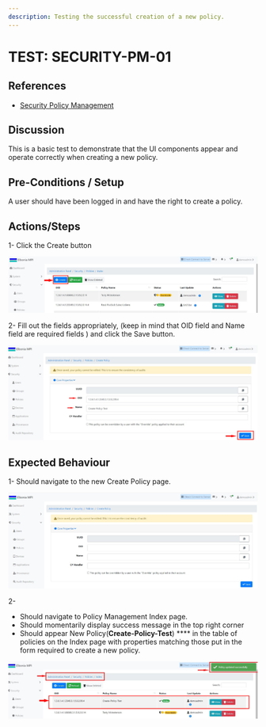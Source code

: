 ```yaml
---
description: Testing the successful creation of a new policy.
---
```


# TEST: SECURITY-PM-01

## References

* [Security Policy Management](../../../../operations/security-administration/security-policy-management.md)

## Discussion

This is a basic test to demonstrate that the UI components appear and operate correctly when creating a new policy.

## Pre-Conditions / Setup

A user should have been logged in and have the right to create a policy.

## Actions/Steps

1- Click the Create button  

![](../../../../../.gitbook/assets/1%20%283%29.jpg)

2- Fill out the fields appropriately, \(keep in mind that  OID field and Name field are required fields \) and click the Save button.

![](../../../../../.gitbook/assets/3%20%285%29.jpg)

## Expected Behaviour

1- Should navigate to the new Create Policy page.

![](../../../../../.gitbook/assets/2.jpg)

2-

* Should navigate to Policy Management Index page.
* Should momentarily display success message in the top right corner
* Should appear New Policy\(**Create-Policy-Test**\) **** in the table of policies on the Index page with properties matching those put in the form required to create a new policy.

![](../../../../../.gitbook/assets/4%20%281%29.jpg)





    



